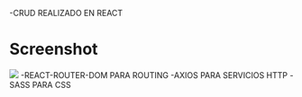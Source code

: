 -CRUD REALIZADO EN REACT
# Screenshot
![](docs/2020-09-25.png)
-REACT-ROUTER-DOM PARA ROUTING
-AXIOS PARA SERVICIOS HTTP
-SASS PARA CSS
